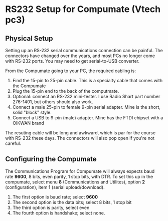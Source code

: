 ﻿# RS232 Setup for Compumate (Vtech pc3)

## Physical Setup
Setting up an RS-232 serial communications connection can be painful. The connectors have changed over the years, and most PCs no longer come with RS-232 ports. You may need to get serial-to-USB converter.

From the Compumate going to your PC, the required cabling is:

1. Find the 15-pin to 25-pin cable. This is a specialty cable that comes with the Compumate
2. Plug the 15-pin end to the back of the computmate.
3. Optional: connect an RS-232 mini-tester. I use Radio Shart part number 276-1401, but others should also work.
4. Connect a male 25-pin to female 9-pin serial adapter. Mine is the short, solid "block" style.
5. Connect a USB to 9-pin (male) adapter. Mine has the FTDI chipset with a OIKWAN brand

The resuting cable will be long and awkward, which is par for the course with RS-232 these days. The connectors will also pop open if you're not careful.

## Configuring the Compumate

The Communications Program for Compumate will always expects baud rate **9600**, 8 bits, even parity, 1 stop bits, with DTR. To set this up in the compumate, select menu **8** (Communications and Utilites), option **2** (configuration), item **1** (serial upload/download). 

1. The first option is baud rate; select **9600**
2. The second option is the data bits; select 8 bits, 1 stop bit
3. The third option is parity, select even
4. The fourth option is handshake; select none.

